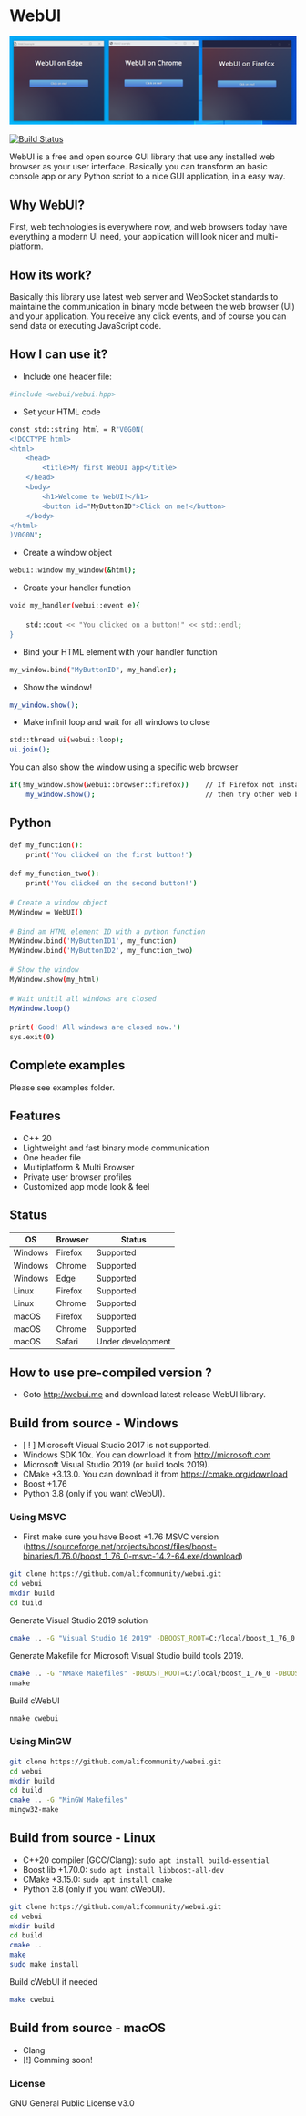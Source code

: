 # WebUI

[![N|Solid](https://raw.githubusercontent.com/alifcommunity/webui/main/screenshot.png)](https://github.com/alifcommunity/webui)

[![Build Status](https://img.shields.io/github/issues/alifcommunity/webui.svg?branch=master)](https://github.com/alifcommunity/webui)

WebUI is a free and open source GUI library that use any installed web browser as your user interface. Basically you can transform an basic console app or any Python script to a nice GUI application, in a easy way.

## Why WebUI?

First, web technologies is everywhere now, and web browsers today have everything a modern UI need, your application will look nicer and multi-platform.

## How its work?

Basically this library use latest web server and WebSocket standards to maintaine the communication in binary mode between the web browser (UI) and your application. You receive any click events, and of course you can send data or executing JavaScript code. 

## How I can use it?

- Include one header file:
```sh
#include <webui/webui.hpp>
```

- Set your HTML code
```sh
const std::string html = R"V0G0N(
<!DOCTYPE html>
<html>
	<head>
		<title>My first WebUI app</title>
	</head>
	<body>
		<h1>Welcome to WebUI!</h1>
		<button id="MyButtonID">Click on me!</button>
	</body>
</html>
)V0G0N";
```

- Create a window object
```sh
webui::window my_window(&html);
```

- Create your handler function
```sh
void my_handler(webui::event e){

    std::cout << "You clicked on a button!" << std::endl;
}
```

- Bind your HTML element with your handler function
```sh
my_window.bind("MyButtonID", my_handler);
```

- Show the window!
```sh
my_window.show();
```

- Make infinit loop and wait for all windows to close
```sh
std::thread ui(webui::loop);
ui.join();
```

You can also show the window using a specific web browser

```sh
if(!my_window.show(webui::browser::firefox))    // If Firefox not installed
    my_window.show();                           // then try other web browsers.
```

## Python

```sh
def my_function():
    print('You clicked on the first button!')

def my_function_two():
    print('You clicked on the second button!')

# Create a window object
MyWindow = WebUI()

# Bind am HTML element ID with a python function
MyWindow.bind('MyButtonID1', my_function)
MyWindow.bind('MyButtonID2', my_function_two)

# Show the window
MyWindow.show(my_html)

# Wait unitil all windows are closed
MyWindow.loop()

print('Good! All windows are closed now.')
sys.exit(0)
```

## Complete examples

Please see examples folder.

## Features

- C++ 20 
- Lightweight and fast binary mode communication 
- One header file 
- Multiplatform & Multi Browser 
- Private user browser profiles 
- Customized app mode look & feel

## Status

| OS | Browser  | Status |
| ------ | ------ | ------ |
| Windows | Firefox | Supported |
| Windows | Chrome | Supported |
| Windows | Edge | Supported |
| Linux | Firefox | Supported |
| Linux | Chrome | Supported |
| macOS | Firefox | Supported |
| macOS | Chrome | Supported |
| macOS | Safari | Under development |

## How to use pre-compiled version ?

- Goto http://webui.me and download latest release WebUI library.

## Build from source - Windows
- [ ! ] Microsoft Visual Studio 2017 is not supported. 
- Windows SDK 10x. You can download it from http://microsoft.com 
- Microsoft Visual Studio 2019 (or build tools 2019).
- CMake +3.13.0. You can download it from https://cmake.org/download
- Boost +1.76
- Python 3.8 (only if you want cWebUI).

### Using MSVC
- First make sure you have Boost +1.76 MSVC version (https://sourceforge.net/projects/boost/files/boost-binaries/1.76.0/boost_1_76_0-msvc-14.2-64.exe/download)
```sh
git clone https://github.com/alifcommunity/webui.git
cd webui
mkdir build
cd build
```

Generate Visual Studio 2019 solution
```sh
cmake .. -G "Visual Studio 16 2019" -DBOOST_ROOT=C:/local/boost_1_76_0 -DBOOST_LIBRARYDIR=C:/local/boost_1_76_0/lib64-msvc-14.2 -DCMAKE_BUILD_TYPE:STRING=Release
```

Generate Makefile for Microsoft Visual Studio build tools 2019.
```sh
cmake .. -G "NMake Makefiles" -DBOOST_ROOT=C:/local/boost_1_76_0 -DBOOST_LIBRARYDIR=C:/local/boost_1_76_0/lib64-msvc-14.2 -DCMAKE_BUILD_TYPE:STRING=Release
nmake
```

Build cWebUI
```sh
nmake cwebui
```

### Using MinGW
```sh
git clone https://github.com/alifcommunity/webui.git
cd webui
mkdir build
cd build
cmake .. -G "MinGW Makefiles"
mingw32-make
```

## Build from source - Linux
- C++20 compiler (GCC/Clang): ```sudo apt install build-essential```
- Boost lib +1.70.0: ```sudo apt install libboost-all-dev```
- CMake +3.15.0: ```sudo apt install cmake```
- Python 3.8 (only if you want cWebUI).

```sh
git clone https://github.com/alifcommunity/webui.git
cd webui
mkdir build
cd build
cmake ..
make
sudo make install
```

Build cWebUI if needed
```sh
make cwebui
```

## Build from source - macOS
- Clang
- [!] Comming soon!

### License

GNU General Public License v3.0
